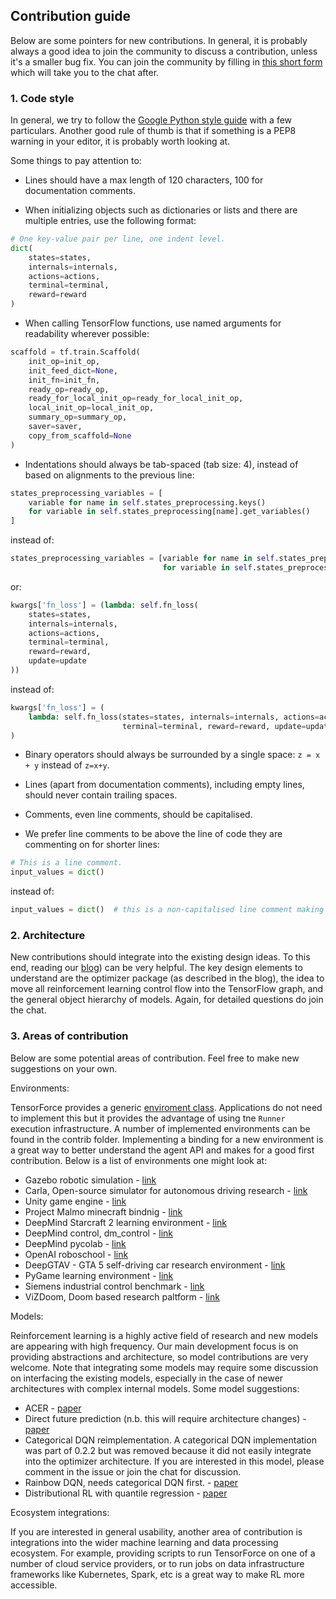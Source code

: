 Contribution guide
------------------

Below are some pointers for new contributions. In general, it is probably always a good idea to
join the community to discuss a contribution, unless it's a smaller bug fix. You can join the
community by filling in
[this short form](https://docs.google.com/forms/d/1_UD5Pb5LaPVUviD0pO0fFcEnx_vwenvuc00jmP2rRIc/)
which will take you to the chat after.

### 1. Code style

In general, we try to follow the
[Google Python style guide](https://google.github.io/styleguide/pyguide.html) with a few
particulars. Another good rule of thumb is that if something is a PEP8 warning in your editor, it
is probably worth looking at.

Some things to pay attention to:

- Lines should have a max length of 120 characters, 100 for documentation comments.

- When initializing objects such as dictionaries or lists and there are multiple entries, use the
following format:

```python
# One key-value pair per line, one indent level.
dict(
    states=states,
    internals=internals,
    actions=actions,
    terminal=terminal,
    reward=reward
)
```

- When calling TensorFlow functions, use named arguments for readability wherever possible:

```python
scaffold = tf.train.Scaffold(
    init_op=init_op,
    init_feed_dict=None,
    init_fn=init_fn,
    ready_op=ready_op,
    ready_for_local_init_op=ready_for_local_init_op,
    local_init_op=local_init_op,
    summary_op=summary_op,
    saver=saver,
    copy_from_scaffold=None
)
```

- Indentations should always be tab-spaced (tab size: 4), instead of based on alignments to the previous line:

```python
states_preprocessing_variables = [
    variable for name in self.states_preprocessing.keys()
    for variable in self.states_preprocessing[name].get_variables()
]
```

instead of:

```python
states_preprocessing_variables = [variable for name in self.states_preprocessing.keys()
                                  for variable in self.states_preprocessing[name].get_variables()]
```

or:

```python
kwargs['fn_loss'] = (lambda: self.fn_loss(
    states=states,
    internals=internals,
    actions=actions,
    terminal=terminal,
    reward=reward,
    update=update
))
```

instead of:

```python
kwargs['fn_loss'] = (
    lambda: self.fn_loss(states=states, internals=internals, actions=actions,
                         terminal=terminal, reward=reward, update=update)
)
```

- Binary operators should always be surrounded by a single space: `z = x + y` instead of `z=x+y`.

- Lines (apart from documentation comments), including empty lines, should never contain trailing
spaces.

- Comments, even line comments, should be capitalised.

- We prefer line comments to be above the line of code they are commenting on for shorter lines:

```python
# This is a line comment.
input_values = dict()
```

instead of:

```python
input_values = dict()  # this is a non-capitalised line comment making the line unnecessarily long
```


### 2. Architecture

New contributions should integrate into the existing design ideas. To this end, reading our
[blog](https://reinforce.io/blog/)) can be very helpful. The key design elements to understand are
the optimizer package (as described in the blog), the idea to move all reinforcement learning
control flow into the TensorFlow graph, and the general object hierarchy of models. Again, for
detailed questions do join the chat.


### 3. Areas of contribution

Below are some potential areas of contribution. Feel free to make new suggestions on your own.

Environments: 

TensorForce provides a generic
[enviroment class](https://github.com/reinforceio/tensorforce/blob/master/tensorforce/environments/environment.py).
Applications do not need to implement this but it provides the advantage of using tne ```Runner```
execution infrastructure. A number of implemented environments can be found in the contrib folder.
Implementing a binding for a new environment is a great way to better understand the agent API and
makes for a good first contribution. Below is a list of environments one might look at:

- Gazebo robotic simulation - [link](http://gazebosim.org)
- Carla, Open-source simulator for autonomous driving research - [link](https://github.com/carla-simulator/carla)
- Unity game engine - [link](https://github.com/Unity-Technologies/ml-agents)
- Project Malmo minecraft bindnig - [link](https://github.com/Microsoft/malmo)
- DeepMind Starcraft 2 learning environment - [link](https://github.com/deepmind/pysc2)
- DeepMind control, dm_control - [link](https://github.com/deepmind/dm_control)
- DeepMind pycolab - [link](https://github.com/deepmind/pycolab)
- OpenAI roboschool - [link](https://github.com/openai/roboschool)
- DeepGTAV - GTA 5 self-driving car research environment - [link](https://github.com/aitorzip/DeepGTAV)
- PyGame learning environment - [link](https://github.com/ntasfi/PyGame-Learning-Environment)
- Siemens industrial control benchmark - [link](https://github.com/siemens/industrialbenchmark)
- ViZDoom, Doom based research paltform - [link](https://github.com/mwydmuch/ViZDoom)

Models:

Reinforcement learning is a highly active field of research and new models are appearing with high
frequency. Our main development focus is on providing abstractions and architecture, so model
contributions are very welcome. Note that integrating some models may require some discussion on
interfacing the existing models, especially in the case of newer architectures with complex
internal models. Some model suggestions:

- ACER - [paper](https://arxiv.org/abs/1611.01224)
- Direct future prediction (n.b. this will require architecture changes) - [paper](https://arxiv.org/abs/1611.01779)
- Categorical DQN reimplementation. A categorical DQN implementation was part of 0.2.2 but was removed
  because it did not easily integrate into the optimizer architecture. If you are interested in this model,
  please comment in the issue or join the chat for discussion.
- Rainbow DQN, needs categorical DQN first. - [paper](https://arxiv.org/abs/1710.02298)
- Distributional RL with quantile regression - [paper](https://arxiv.org/pdf/1710.10044.pdf)

Ecosystem integrations:

If you are interested in general usability, another area of contribution is integrations into the
wider machine learning and data processing ecosystem. For example, providing scripts to run
TensorForce on one of a number of cloud service providers, or to run jobs on data infrastructure
frameworks like Kubernetes, Spark, etc is a great way to make RL more accessible.
